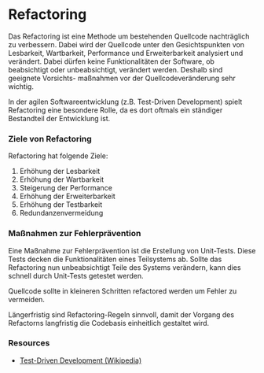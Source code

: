 # Refactoring

Das Refactoring ist eine Methode um bestehenden Quellcode nachträglich zu
verbessern. Dabei wird der Quellcode unter den Gesichtspunkten von
Lesbarkeit, Wartbarkeit, Performance und Erweiterbarkeit analysiert und
verändert. Dabei dürfen keine Funktionalitäten der Software, ob beabsichtigt
oder unbeabsichtigt, verändert werden. Deshalb sind geeignete Vorsichts-
maßnahmen vor der Quellcodeveränderung sehr wichtig.

In der agilen Softwareentwicklung (z.B. Test-Driven Development) spielt
Refactoring eine besondere Rolle, da es dort oftmals ein ständiger Bestandteil
der Entwicklung ist.

### Ziele von Refactoring

Refactoring hat folgende Ziele:

1. Erhöhung der Lesbarkeit
2. Erhöhung der Wartbarkeit
3. Steigerung der Performance
4. Erhöhung der Erweiterbarkeit
5. Erhöhung der Testbarkeit
6. Redundanzenvermeidung

### Maßnahmen zur Fehlerprävention

Eine Maßnahme zur Fehlerprävention ist die Erstellung von Unit-Tests.
Diese Tests decken die Funktionalitäten eines Teilsystems ab. Sollte das
Refactoring nun unbeabsichtigt Teile des Systems verändern, kann dies 
schnell durch Unit-Tests getestet werden.

Quellcode sollte in kleineren Schritten refactored werden um Fehler zu
vermeiden.

Längerfristig sind Refactoring-Regeln sinnvoll, damit der Vorgang des
Refactorns langfristig die Codebasis einheitlich gestaltet wird.

### Resources
* [Test-Driven Development (Wikipedia)](https://en.wikipedia.org/wiki/Test-driven_development)